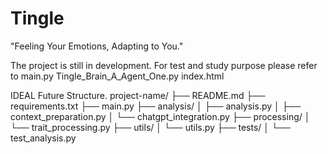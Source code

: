 # Tingle
"Feeling Your Emotions, Adapting to You."


The project is still in development. 
For test and study purpose please refer to 
  main.py 
  Tingle_Brain_A_Agent_One.py
  index.html
  









IDEAL Future Structure. 
project-name/
├── README.md
├── requirements.txt
├── main.py
├── analysis/
│   ├── analysis.py
│   ├── context_preparation.py
│   └── chatgpt_integration.py
├── processing/
│   └── trait_processing.py
├── utils/
│   └── utils.py
├── tests/
│   └── test_analysis.py

